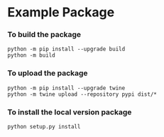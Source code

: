 # Example Package
### To build the package
    python -m pip install --upgrade build
    python -m build

### To upload the package 
    python -m pip install --upgrade twine
    python -m twine upload --repository pypi dist/*
### To install the local version package 
    python setup.py install